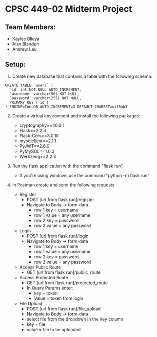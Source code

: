 # CPSC 449-02 Midterm Project
## Team Members:
* Kaylee Bliaya
* Alan Blandon
* Andrew Lau

## Setup:
1. Create new database that contains a table with the following schema:
```
CREATE TABLE `users` (
  `id` int NOT NULL AUTO_INCREMENT,
  `username` varchar(50) NOT NULL,
  `password` varchar(255) NOT NULL,
  PRIMARY KEY (`id`)
) ENGINE=InnoDB AUTO_INCREMENT=3 DEFAULT CHARSET=utf8mb3
```

2. Create a virtual environment and install the following packages:
    * cryptography==40.0.1
    * Flask==2.2.3
    * Flask-Cors==3.0.10
    * mysqlclient==2.1.1
    * PyJWT==2.6.0
    * PyMySQL==1.0.3
    * Werkzeug==2.2.3
3. Run the flask application with the command "flask run"
    * If you're using windows use the command "python -m flask run"

4. In Postman create and send the following requests:
    * Register
        * POST [url from flask run]/register
        * Navigate to Body -> form-data
            * row 1 key = username
            * row 1 value = any username
            * row 2 key = password
            * row 2 value = any password
    * Login
        * POST [url from flask run]/login
        * Navigate to Body -> form-data
            * row 1 key = username
            * row 1 value = any username
            * row 2 key = password
            * row 2 value = any password
    * Access Public Route
        * GET [url from flask run]/public_route
    * Access Protected Route
        * GET [url from flask run]/protected_route
        * In Query Params enter:
            * key = token
            * Value = token from login
    * File Upload
        * POST [url from flask run]/file_upload
        * Navigate to Body -> form-data
        * select file from the dropdown in the Key column
        * key = file
        * value = file to be uploaded
